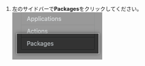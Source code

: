 1. 左のサイドバーで**Packages**をクリックしてください。 ![管理コンソールのサイドバーのPackagesタブ](/assets/images/enterprise/site-admin-settings/management-console-packages-tab.png)
